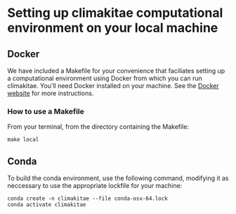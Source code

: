 # Setting up climakitae computational environment on your local machine 

## Docker 
We have included a Makefile for your convenience that faciliates setting up a computational environment using Docker from which you can run climakitae. You'll need Docker installed on your machine. See the [Docker website](https://docs.docker.com/engine/install/) for more instructions. 

### How to use a Makefile 
From your terminal, from the directory containing the Makefile: 
```
make local 
```

## Conda 
To build the conda environment, use the following command, modifying it as neccessary to use the appropriate lockfile for your machine: 
```
conda create -n climakitae --file conda-osx-64.lock
conda activate climakitae
```
